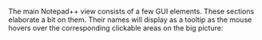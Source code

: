 The main Notepad++ view consists of a few GUI elements. These sections elaborate a bit on them. Their names will display as a tooltip as the mouse hovers over the corresponding clickable areas on the big picture: